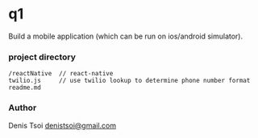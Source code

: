 # q1

Build a mobile application (which can be run on ios/android simulator).

### project directory

    /reactNative  // react-native 
    twilio.js     // use twilio lookup to determine phone number format
    readme.md

### Author
Denis Tsoi <denistsoi@gmail.com>